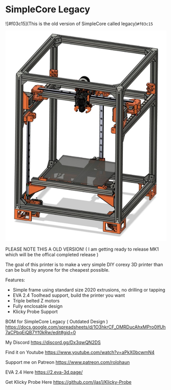 # SimpleCore Legacy
![#f03c15](This is the old version of SimpleCore called legacy)`#f03c15`

![](Build_Photos/image_readme/Preview.jpg)

PLEASE NOTE THIS A OLD VERSION! ( I am getting ready to release MK1 which will be the offical completed release )

The goal of this printer is to make a very simple DIY corexy 3D printer than can be built by anyone for the cheapest possible.

Features:

- Simple frame using standard size 2020 extrusions, no drilling or tapping
- EVA 2.4 Toolhead support, build the printer you want
- Triple belted Z motors
- Fully enclosable design
- Klicky Probe Support

BOM for SimpleCore Legacy ( Outdated Design )
https://docs.google.com/spreadsheets/d/1O3hkrCF_OMRDucAhxMPro0IfUh7aCPbqEiQB7Yf0kRw/edit#gid=0

My Discord
https://discord.gg/Dx3qwQN2DS

Find it on Youtube
https://www.youtube.com/watch?v=aPkX0bcwmN4

Support me on Patreon
https://www.patreon.com/rolohaun

EVA 2.4 Here
https://2.eva-3d.page/

Get Klicky Probe Here
https://github.com/jlas1/Klicky-Probe